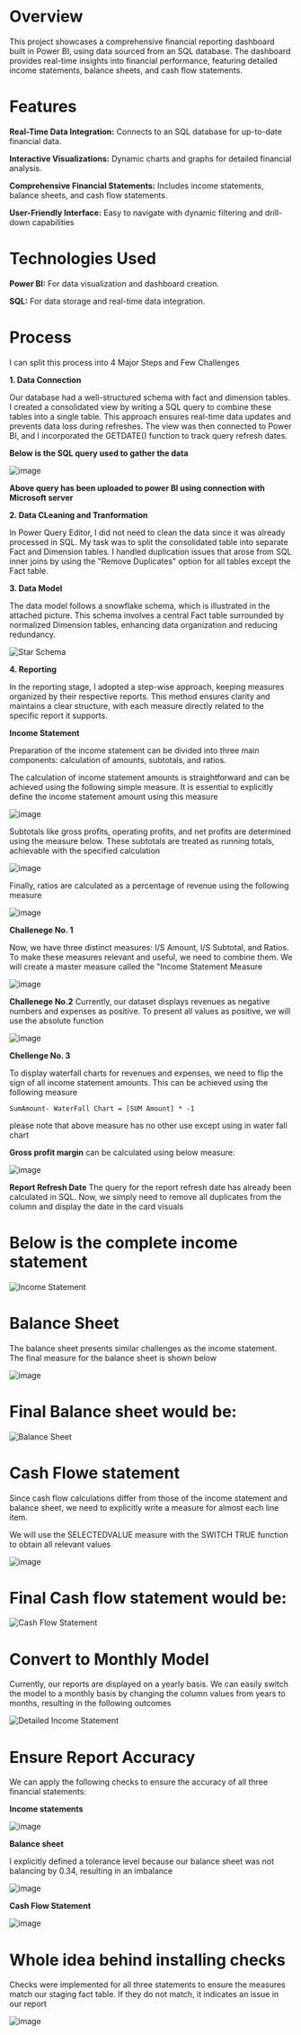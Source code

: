 
# Overview
This project showcases a comprehensive financial reporting dashboard built in Power BI, using data sourced from an SQL database. The dashboard provides real-time insights into financial performance, featuring detailed income statements, balance sheets, and cash flow statements.

# Features

**Real-Time Data Integration:** Connects to an SQL database for up-to-date financial data.

**Interactive Visualizations:** Dynamic charts and graphs for detailed financial analysis.

**Comprehensive Financial Statements:** Includes income statements, balance sheets, and cash flow statements.

**User-Friendly Interface:** Easy to navigate with dynamic filtering and drill-down capabilities

# Technologies Used

**Power BI:**  For data visualization and dashboard creation.

**SQL:** For data storage and real-time data integration.

# Process 
I can split this process into 4 Major Steps and Few Challenges 

**1. Data Connection**

Our database had a well-structured schema with fact and dimension tables. I created a consolidated view by writing a SQL query to combine these tables into a single table. This approach ensures real-time data updates and prevents data loss during refreshes. The view was then connected to Power BI, and I incorporated the GETDATE() function to track query refresh dates.

**Below is the SQL query used to gather the data**

![image](https://github.com/user-attachments/assets/b6fd57d5-e0a7-4236-be41-8d6753510d8a)

**Above query has been uploaded to power BI using connection with Microsoft server**

**2. Data CLeaning and Tranformation**

In Power Query Editor, I did not need to clean the data since it was already processed in SQL. My task was to split the consolidated table into separate Fact and Dimension tables. I handled duplication issues that arose from SQL inner joins by using the "Remove Duplicates" option for all tables except the Fact table.

**3. Data Model**


The data model follows a snowflake schema, which is illustrated in the attached picture. This schema involves a central Fact table surrounded by normalized Dimension tables, enhancing data organization and reducing redundancy. 


![Star Schema](https://github.com/user-attachments/assets/0e4fc248-967a-4a4d-95fe-01adb6ed0551)


**4. Reporting**

In the reporting stage, I adopted a step-wise approach, keeping measures organized by their respective reports. This method ensures clarity and maintains a clear structure, with each measure directly related to the specific report it supports.

**Income Statement**


Preparation of the income statement can be divided into three main components: calculation of amounts, subtotals, and ratios. 


The calculation of income statement amounts is straightforward and can be achieved using the following simple measure. It is essential to explicitly define the income statement amount using this measure


![image](https://github.com/user-attachments/assets/a238364e-924f-4c66-bbb9-0f4d066435f8)



Subtotals like gross profits, operating profits, and net profits are determined using the measure below. These subtotals are treated as running totals, achievable with the specified calculation


![image](https://github.com/user-attachments/assets/97f84325-eda7-4e7a-ba79-dc5dc8306ebe)



Finally, ratios are calculated as a percentage of revenue using the following measure


![image](https://github.com/user-attachments/assets/293e56ce-cae6-4590-8a25-28aabe7a0b32)
					

**Challenege No. 1**


Now, we have three distinct measures: I/S Amount, I/S Subtotal, and Ratios. To make these measures relevant and useful, we need to combine them. We will create a master measure called the "Income Statement Measure


![image](https://github.com/user-attachments/assets/2763cb65-98a5-41ab-b5f7-8be3603c26d4)
				


**Challenege No.2**
Currently, our dataset displays revenues as negative numbers and expenses as positive. To present all values as positive, we will use the absolute function

![image](https://github.com/user-attachments/assets/eb7a1f0a-3373-4258-87ff-4825bd7e5b90)
		


**Chellenge No. 3**

To display waterfall charts for revenues and expenses, we need to flip the sign of all income statement amounts. This can be achieved using the following measure
				
	SumAmount- WaterFall Chart = [SUM Amount] * -1			
				
please note that above measure has no other use except using in water fall chart


**Gross profit margin** can be calculated using below measure:


![image](https://github.com/user-attachments/assets/d390589d-69ac-410e-af6f-db78cd9e7e07)
		

**Report Refresh Date**
The query for the report refresh date has already been calculated in SQL. Now, we simply need to remove all duplicates from the column and display the date in the card visuals

# Below is the complete income statement 


![Income Statement](https://github.com/user-attachments/assets/4b1b69e8-7fc4-4fb0-809e-e605decd4e8e)


# Balance Sheet

The balance sheet presents similar challenges as the income statement. The final measure for the balance sheet is shown below


![image](https://github.com/user-attachments/assets/4229ea23-5a38-467f-83f0-2a541f2149c0)


# Final Balance sheet would be:

![Balance Sheet](https://github.com/user-attachments/assets/c0c614b0-ff62-4c3c-8fe6-1f9695570f03)



# Cash Flowe statement 

Since cash flow calculations differ from those of the income statement and balance sheet, we need to explicitly write a measure for almost each line item. 

We will use the SELECTEDVALUE measure with the SWITCH TRUE function to obtain all relevant values


![image](https://github.com/user-attachments/assets/07749b16-a1ab-4691-ac54-2e1d4b5553c8)


# Final Cash flow statement would be:

![Cash Flow Statement](https://github.com/user-attachments/assets/ae0b51e1-507f-4bfe-822a-74dba400fae7)




# Convert to Monthly Model 

Currently, our reports are displayed on a yearly basis. We can easily switch the model to a monthly basis by changing the column values from years to months, resulting in the following outcomes


![Detailed Income Statement](https://github.com/user-attachments/assets/710e6b78-cd62-4df3-bba6-6dfd7cac920f)


# Ensure Report Accuracy 

We can apply the following checks to ensure the accuracy of all three financial statements:


**Income statements**

![image](https://github.com/user-attachments/assets/4ba1b008-d9fe-4c10-bc54-584f7bedb5af)


**Balance sheet**


I explicitly defined a tolerance level because our balance sheet was not balancing by 0.34, resulting in an imbalance

![image](https://github.com/user-attachments/assets/cdb698ea-bd5c-4829-bd61-09b6a1766336)


**Cash Flow Statement**

![image](https://github.com/user-attachments/assets/7e584642-9ead-4c5a-870a-f11303a76b73)


# Whole idea behind installing checks

Checks were implemented for all three statements to ensure the measures match our staging fact table. If they do not match, it indicates an issue in our report

![image](https://github.com/user-attachments/assets/a7c1c91c-a2ab-4634-b42d-6637738f107e)































